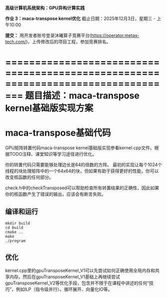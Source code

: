 **高级计算机系统架构：GPU异构计算实践**

**作业 3：maca-transpose kernel优化**
截止日期：2025年12月3日，星期三 - 上午10:00

**提交：**
用开发者账号登录沐曦算子竞赛平台(https://operator.metax-tech.com/)，上传修改后的项目工程，参加竞赛排名。

=================================================================================
**题目描述：maca-transpose kernel基础版实现方案**
=================================================================================

# maca-transpose基础代码

GPU矩阵转置代码maca-transpose kernel基础版实现参看kernel.cpp文件。根据TODO注释、课堂知识等学习途径进行优化。

你的转置代码只需要能够处理边长是64的倍数的方阵。
最初的实现让每个1024个线程的块处理矩阵中的一个64x64的块，但如果有助于获得更好的性能，你可以改变核函数的任何部分。

check.h中的checkTransposed可以帮助检查所有转置结果的正确性，因此如果你的核函数产生了错误的输出，应该会有断言失败。

## 编译和运行

```
mkdir build
cd build
cmake ..
make
./program
```
## 优化

kernel.cpp里的gpuTransposeKernel_V1可以先尝试如何正确使用全局内存和共享内存。然后在gpuTransposeKernel_V1基础上再继续尝试gpuTransposeKernel_V2等优化手段，包含并不限于在课程中讲述的任何“技巧”，例如ILP（指令级并行）、循环展开、向量化IO等。

